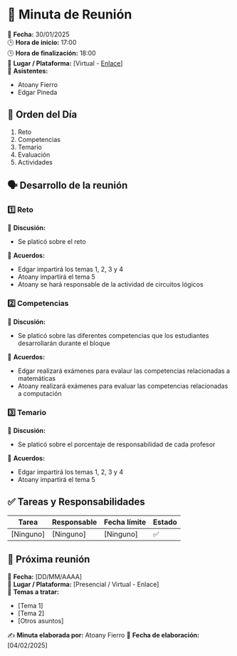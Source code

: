 # 📝 Minuta de Reunión  

📆 **Fecha:** 30/01/2025  
🕒 **Hora de inicio:** 17:00  
🕒 **Hora de finalización:** 18:00  
📍 **Lugar / Plataforma:** [Virtual - [Enlace](https://itesm.zoom.us/my/atoany)]  
👥 **Asistentes:**  
- Atoany Fierro 
- Edgar Pineda

## 📌 Orden del Día  
1. Reto  
2. Competencias
3. Temario  
4. Evaluación
5. Actividades  

## 🗣️ Desarrollo de la reunión  
### 1️⃣ Reto  
📝 **Discusión:**  
- Se platicó sobre el reto 

📌 **Acuerdos:**  
- Edgar impartirá los temas 1, 2, 3 y 4
- Atoany impartirá el tema 5
- Atoany se hará responsable de la actividad de circuitos lógicos 

### 2️⃣ Competencias  
📝 **Discusión:**  
- Se platicó sobre las diferentes competencias que los estudiantes desarrollarán durante el bloque  

📌 **Acuerdos:**  
- Edgar realizará exámenes para evalaur las competencias relacionadas a matemáticas
- Atoany realizará exámenes para evaluar las competencias relacionadas a computación 

### 3️⃣ Temario  
📝 **Discusión:**  
- Se platicó sobre el porcentaje de responsabilidad de cada profesor 

📌 **Acuerdos:**  
- Edgar impartirá los temas 1, 2, 3 y 4
- Atoany impartirá el tema 5  

## ✅ Tareas y Responsabilidades  
| Tarea | Responsable | Fecha límite | Estado |
|-------|------------|--------------|--------|
| [Ninguno] | [Ninguno] | [Ninguno] | ✅ |

## 📅 Próxima reunión  
📆 **Fecha:** [DD/MM/AAAA]  
📍 **Lugar / Plataforma:** [Presencial / Virtual - Enlace]  
📌 **Temas a tratar:**  
- [Tema 1]  
- [Tema 2]  
- [Otros asuntos]  

✍️ **Minuta elaborada por:** Atoany Fierro 
📅 **Fecha de elaboración:** [04/02/2025]  
